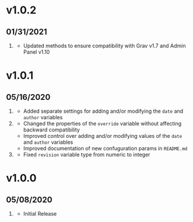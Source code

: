 # v1.0.2
## 01/31/2021

1. [](#improved)
    * Updated methods to ensure compatibility with Grav v1.7 and Admin Panel v1.10

# v1.0.1
## 05/16/2020

1. [](#new)
    * Added separate settings for adding and/or modifying the `date` and `author` variables
1. [](#improved)
    * Changed the properties of the `override` variable without affecting backward compatibility
    * Improved control over adding and/or modifying values of the `date` and `author` variables
    * Improved documentation of new confuguration params in `README.md`
1. [](#bugfix)
    * Fixed `revision` variable type from numeric to integer

# v1.0.0
##  05/08/2020

1. [](#new)
    * Initial Release
